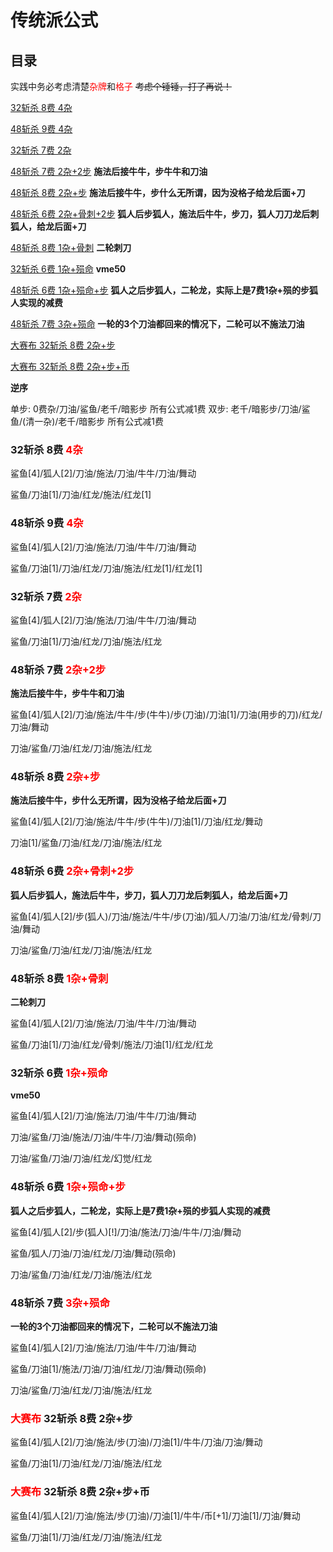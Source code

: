 # 传统派公式

## 目录

实践中务必考虑清楚<font color="red">杂牌</font>和<font color="red">格子</font> ~~考虑个锤锤，打了再说！~~

[32斩杀 8费 4杂](#g1)

[48斩杀 9费 4杂](#g2)

[32斩杀 7费 2杂](#g3)

[48斩杀 7费 2杂+2步](#g411) **施法后接牛牛，步牛牛和刀油**

[48斩杀 8费 2杂+步](#g4) **施法后接牛牛，步什么无所谓，因为没格子给龙后面+刀**

[48斩杀 6费 2杂+骨刺+2步](#g41) **狐人后步狐人，施法后牛牛，步刀，狐人刀刀龙后刺狐人，给龙后面+刀**

[48斩杀 8费 1杂+骨刺](#g5) **二轮刺刀**

[32斩杀 6费 1杂+殒命](#g6) **vme50**

[48斩杀 6费 1杂+殒命+步](#g7) **狐人之后步狐人，二轮龙，实际上是7费1杂+殒的步狐人实现的减费**

[48斩杀 7费 3杂+殒命](#g8) **一轮的3个刀油都回来的情况下，二轮可以不施法刀油**

[大赛布 32斩杀 8费 2杂+步](#g9)

[大赛布 32斩杀 8费 2杂+步+币](#g10)

**逆序**

单步: 0费杂/刀油/鲨鱼/老千/暗影步 所有公式减1费
双步: 老千/暗影步/刀油/鲨鱼/(清一杂)/老千/暗影步 所有公式减1费

### 32斩杀 8费 <font id="g1" color="red">4杂</font>

鲨鱼[4]/狐人[2]/刀油/施法/刀油/牛牛/刀油/舞动

鲨鱼/刀油[1]/刀油/红龙/施法/红龙[1]

### 48斩杀 9费 <font id="g2" color="red">4杂</font>

鲨鱼[4]/狐人[2]/刀油/施法/刀油/牛牛/刀油/舞动

鲨鱼/刀油[1]/刀油/红龙/刀油/施法/红龙[1]/红龙[1]

### 32斩杀 7费 <font id="g3" color="red">2杂</font>

鲨鱼[4]/狐人[2]/刀油/施法/刀油/牛牛/刀油/舞动

鲨鱼/刀油[1]/刀油/红龙/刀油/施法/红龙

### 48斩杀  7费 <font id="g411" color="red">2杂+2步</font>

**施法后接牛牛，步牛牛和刀油**

鲨鱼[4]/狐人[2]/刀油/施法/牛牛/步(牛牛)/步(刀油)/刀油[1]/刀油(用步的刀)/红龙/刀油/舞动

刀油/鲨鱼/刀油/红龙/刀油/施法/红龙

### 48斩杀  8费 <font id="g4" color="red">2杂+步</font>

**施法后接牛牛，步什么无所谓，因为没格子给龙后面+刀**

鲨鱼[4]/狐人[2]/刀油/施法/牛牛/步(牛牛)/刀油[1]/刀油/红龙/舞动

刀油[1]/鲨鱼/刀油/红龙/刀油/施法/红龙

### 48斩杀 6费 <font id="g41" color="red">2杂+骨刺+2步</font>

**狐人后步狐人，施法后牛牛，步刀，狐人刀刀龙后刺狐人，给龙后面+刀**

鲨鱼[4]/狐人[2]/步(狐人)/刀油/施法/牛牛/步(刀油)/狐人/刀油/刀油/红龙/骨刺/刀油/舞动

刀油/鲨鱼/刀油/红龙/刀油/施法/红龙

### 48斩杀 8费 <font id="g5" color="red">1杂+骨刺</font>

**二轮刺刀**

鲨鱼[4]/狐人[2]/刀油/施法/刀油/牛牛/刀油/舞动

鲨鱼/刀油[1]/刀油/红龙/骨刺/施法/刀油[1]/红龙/红龙

### 32斩杀  6费 <font id="g6" color="red">1杂+殒命</font>

**vme50**

鲨鱼[4]/狐人[2]/刀油/施法/刀油/牛牛/刀油/舞动

刀油/鲨鱼/刀油/施法/刀油/牛牛/刀油/舞动(殒命)

刀油/鲨鱼/刀油/刀油/红龙/幻觉/红龙

### 48斩杀  6费 <font id="g7" color="red">1杂+殒命+步</font>

**狐人之后步狐人，二轮龙，实际上是7费1杂+殒的步狐人实现的减费**

鲨鱼[4]/狐人[2]/步(狐人)[!]/刀油/施法/刀油/牛牛/刀油/舞动

鲨鱼/狐人/刀油/刀油/红龙/刀油/舞动(殒命)

刀油/鲨鱼/刀油/红龙/刀油/施法/红龙

### 48斩杀 7费 <font id="g8" color="red">3杂+殒命</font>

**一轮的3个刀油都回来的情况下，二轮可以不施法刀油**

鲨鱼[4]/狐人[2]/刀油/施法/刀油/牛牛/刀油/舞动

鲨鱼/刀油[1]/施法/刀油/刀油/红龙/刀油/舞动(殒命)

刀油/鲨鱼/刀油/红龙/刀油/施法/红龙

### <font color="red" id="g9">大赛布</font> 32斩杀 8费 2杂+步

鲨鱼[4]/狐人[2]/刀油/施法/步(刀油)/刀油[1]/牛牛/刀油/刀油/舞动

鲨鱼/刀油[1]/刀油/红龙/刀油/施法/红龙

### <font color="red" id="g10">大赛布</font> 32斩杀 8费 2杂+步+币

鲨鱼[4]/狐人[2]/刀油/施法/步(刀油)/刀油[1]/牛牛/币[+1]/刀油[1]/刀油/舞动

鲨鱼/刀油[1]/刀油/红龙/刀油/施法/红龙

<script>
    document.addEventListener("DOMContentLoaded", function() {
        Array.from(document.querySelectorAll("a"))
            .forEach(a => {
                if (a.innerText.indexOf("32斩杀") !== -1) {
                    a.style.backgroundColor = "gold"
                }
            })
    })
</script>